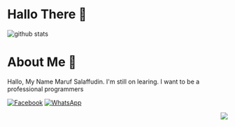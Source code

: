 # Hallo There 👋

![github stats](https://github-readme-stats.vercel.app/api?username=MARUF274&show_icons=true)

# About Me :tada:

Hallo, My Name Maruf Salaffudin. I'm still on learing. I want to be a professional programmers

[![Facebook](https://cdn4.iconfinder.com/data/icons/social-media-2210/24/Instagram-24.png)](https://www.instagram.com/theresonly1winner/)
[![WhatsApp](https://cdn3.iconfinder.com/data/icons/social-media-chamfered-corner/154/whatsapp-24.png)](https://wa.me/6285868444976)

<img src="https://komarev.com/ghpvc/?username=MARUF274&color=gray&style=flat-square" align="right" />
